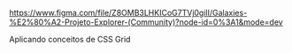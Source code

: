 https://www.figma.com/file/Z8OMB3LHKICoG7TVj0gilI/Galaxies-%E2%80%A2-Projeto-Explorer-(Community)?node-id=0%3A1&mode=dev


Aplicando conceitos de CSS Grid

